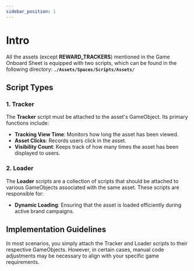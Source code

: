 ```yaml
---
sidebar_position: 1
---
```


# Intro

All the assets (except **REWARD_TRACKERS**) mentioned in the Game Onboard Sheet is equipped with two scripts, which can be found in the following directory: **```./Assets/Spaces/Scripts/Assets/```**

## Script Types

### 1. Tracker
The **Tracker** script must be attached to the asset's GameObject. Its primary functions include:

- **Tracking View Time**: Monitors how long the asset has been viewed.
- **Asset Clicks**: Records users click in the asset.
- **Visibility Count**: Keeps track of how many times the asset has been displayed to users.

### 2. Loader
The **Loader** scripts are a collection of scripts that should be attached to various GameObjects associated with the same asset. These scripts are responsible for:

- **Dynamic Loading**: Ensuring that the asset is loaded efficiently during active brand campaigns.

## Implementation Guidelines

In most scenarios, you simply attach the Tracker and Loader scripts to their respective GameObjects. However, in certain cases, manual code adjustments may be necessary to align with your specific game requirements.




